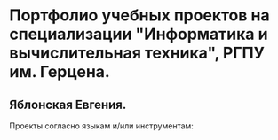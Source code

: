 # Портфолио учебных проектов на специализации "Информатика и вычислительная техника", РГПУ им. Герцена.
## Яблонская Евгения.

Проекты согласно языкам и/или инструментам:


